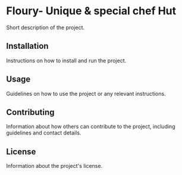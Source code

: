 # Floury- Unique & special chef Hut

Short description of the project.

## Installation

Instructions on how to install and run the project.

## Usage

Guidelines on how to use the project or any relevant instructions.

## Contributing

Information about how others can contribute to the project, including guidelines and contact details.

## License

Information about the project's license.
